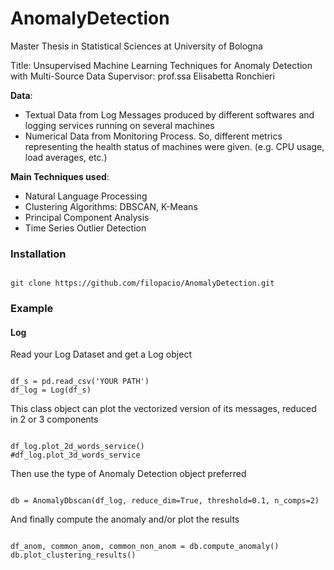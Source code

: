 # AnomalyDetection
Master Thesis in Statistical Sciences at University of Bologna

Title: Unsupervised Machine Learning Techniques for Anomaly Detection with Multi-Source Data
Supervisor: prof.ssa Elisabetta Ronchieri

**Data**: 
- Textual Data from Log Messages produced by different softwares and logging services running on several machines
- Numerical Data from Monitoring Process. So, different metrics representing the health status of machines were given. (e.g. CPU usage, load averages, etc.)



**Main Techniques used**:

- Natural Language Processing
- Clustering Algorithms: DBSCAN, K-Means
- Principal Component Analysis
- Time Series Outlier Detection


### Installation 

<pre><code>
git clone https://github.com/filopacio/AnomalyDetection.git
</code></pre>

### Example

#### Log
Read your Log Dataset and get a Log object

<pre><code>
df_s = pd.read_csv('YOUR PATH')
df_log = Log(df_s)
</code></pre>

This class object can plot the vectorized version of its messages, reduced in 2 or 3 components


<pre><code>
df_log.plot_2d_words_service()
#df_log.plot_3d_words_service
</code></pre>

Then use the type of Anomaly Detection object preferred

<pre><code>
db = AnomalyDbscan(df_log, reduce_dim=True, threshold=0.1, n_comps=2)
</code></pre>

And finally compute the anomaly and/or plot the results

<pre><code>
df_anom, common_anom, common_non_anom = db.compute_anomaly()
db.plot_clustering_results()
</code></pre>









